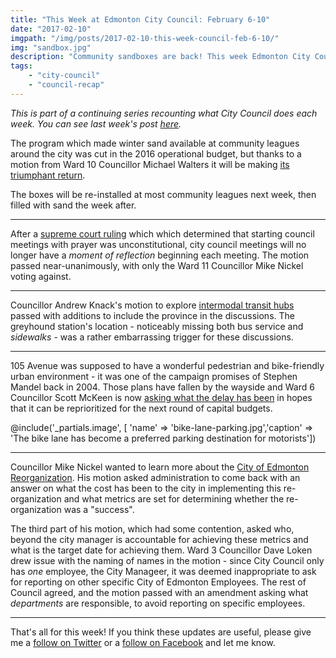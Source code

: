 ```yaml
---
title: "This Week at Edmonton City Council: February 6-10"
date: "2017-02-10"
imgpath: "/img/posts/2017-02-10-this-week-council-feb-6-10/"
img: "sandbox.jpg"
description: "Community sandboxes are back! This week Edmonton City Council also talked about 105 ave streetscape delays, and intermodal transit hubs"
tags: 
    - "city-council"
    - "council-recap"
---
```


*This is part of a continuing series recounting what City Council does each week. You can see last week's post [here](/blog/2017/02/03/this-week-city-council-jan-30-feb-3/).*

The program which made winter sand available at community leagues around the city was cut in the 2016 operational budget,
but thanks to a motion from Ward 10 Councillor Michael Walters it will be making [its triumphant return](http://edmonton.ctvnews.ca/city-council-to-bring-back-sandbox-program-1.3275374).

The boxes will be re-installed at most community leagues next week, then filled with sand the week after.

---

After a [supreme court ruling](http://www.cbc.ca/news/canada/edmonton/no-moment-of-reflection-at-edmonton-city-council-1.3800422) which
which determined that starting council meetings with prayer was unconstitutional, city council meetings will no longer have
a _moment of reflection_ beginning each meeting. The motion passed near-unanimously, with only the Ward 11 Councillor Mike Nickel voting against.

---

Councillor Andrew Knack's motion to explore [intermodal transit hubs](http://edmontonjournal.com/news/local-news/city-councillor-pushes-for-transportation-hub-in-light-of-remote-greyhound-terminal)
passed with additions to include the province in the discussions. The greyhound station's location - noticeably missing both bus service
and _sidewalks_ - was a rather embarrassing trigger for these discussions.


---

105 Avenue was supposed to have a wonderful pedestrian and bike-friendly urban environment - it was one of the campaign
promises of Stephen Mandel back in 2004. Those plans have fallen by the wayside and Ward 6 Councillor Scott McKeen is
now [asking what the delay has been](http://edmontonjournal.com/news/local-news/bitterly-disappointed-developer-wants-answers-on-north-edge-failures)
in hopes that it can be reprioritized for the next round of capital budgets.

@include('_partials.image', [ 'name' => 'bike-lane-parking.jpg','caption' => 'The bike lane has become a preferred parking destination for motorists'])

---

Councillor Mike Nickel wanted to learn more about the [City of Edmonton Reorganization](http://blog.mastermaq.ca/2016/01/28/the-city-of-edmonton-is-reorganizing-in-support-of-functional-integration/).
His motion asked administration to come back with an answer on what the cost has been to the city in implementing this re-organization
and what metrics are set for determining whether the re-organization was a "success". 

The third part of his motion, which had some contention, asked
who, beyond the city manager is accountable for achieving these metrics and what is the target date for achieving them.
Ward 3 Councillor Dave Loken drew issue with the naming of names in the motion - since City Council only has _one_ employee, the City Manageer,
it was deemed inappropriate to ask for reporting on other specific City of Edmonton Employees. The rest of Council agreed,
and the motion passed with an amendment asking what _departments_ are responsible, to avoid reporting on specific employees.

---

That's all for this week! If you think these updates are useful, please give me a [follow on Twitter](https://twitter.com/troypavlek)
or a [follow on Facebook](https://facebook.com/troypavlek) and let me know.
